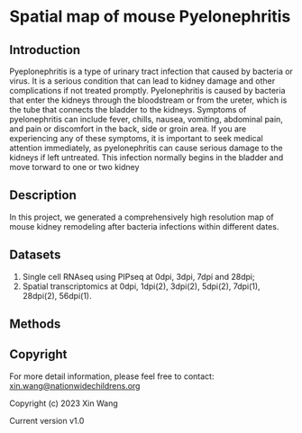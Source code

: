 # Spatial map of mouse Pyelonephritis 

## Introduction
Pyeplonephritis is a type of urinary tract infection that caused by bacteria or virus.  It is a serious condition that can lead to kidney damage and other complications if not treated promptly. Pyelonephritis is caused by bacteria that enter the kidneys through the bloodstream or from the ureter, which is the tube that connects the bladder to the kidneys. Symptoms of pyelonephritis can include fever, chills, nausea, vomiting, abdominal pain, and pain or discomfort in the back, side or groin area. If you are experiencing any of these symptoms, it is important to seek medical attention immediately, as pyelonephritis can cause serious damage to the kidneys if left untreated. This infection normally begins in the bladder and move torward to one or two kidney

## Description
In this project, we generated a comprehensively high resolution map of mouse kidney remodeling after bacteria infections within different dates.

## Datasets
1. Single cell RNAseq using PIPseq at 0dpi, 3dpi, 7dpi and 28dpi;
2. Spatial transcriptomics at 0dpi, 1dpi(2), 3dpi(2), 5dpi(2), 7dpi(1), 28dpi(2), 56dpi(1).

## Methods


## Copyright
For more detail information, please feel free to contact: xin.wang@nationwidechildrens.org

Copyright (c) 2023 Xin Wang

Current version v1.0
